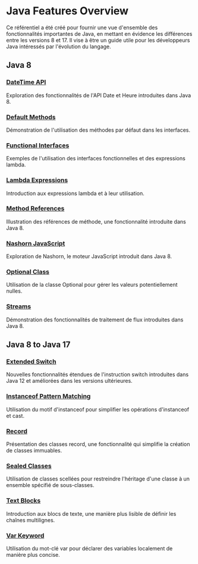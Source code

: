 # Java Features Overview

Ce référentiel a été créé pour fournir une vue d'ensemble des fonctionnalités importantes de Java, en mettant en évidence les différences entre les versions 8 et 17. Il vise à être un guide utile pour les développeurs Java intéressés par l'évolution du langage.

## Java 8

### [DateTime API](https://github.com/IssamLynx/Java-Features-Overview/tree/main/Java8/DateTimeApi)
Exploration des fonctionnalités de l'API Date et Heure introduites dans Java 8.

### [Default Methods](https://github.com/IssamLynx/Java-Features-Overview/tree/main/Java8/DefaultMethods)
Démonstration de l'utilisation des méthodes par défaut dans les interfaces.

### [Functional Interfaces](https://github.com/IssamLynx/Java-Features-Overview/tree/main/Java8/Functional-Interfaces)
Exemples de l'utilisation des interfaces fonctionnelles et des expressions lambda.

### [Lambda Expressions](https://github.com/IssamLynx/Java-Features-Overview/tree/main/Java8/Lambda-Expressions)
Introduction aux expressions lambda et à leur utilisation.

### [Method References](https://github.com/IssamLynx/Java-Features-Overview/tree/main/Java8/Method-References)
Illustration des références de méthode, une fonctionnalité introduite dans Java 8.

### [Nashorn JavaScript](https://github.com/IssamLynx/Java-Features-Overview/tree/main/Java8/NashornJavascript)
Exploration de Nashorn, le moteur JavaScript introduit dans Java 8.

### [Optional Class](https://github.com/IssamLynx/Java-Features-Overview/tree/main/Java8/OptionalClass)
Utilisation de la classe Optional pour gérer les valeurs potentiellement nulles.

### [Streams](https://github.com/IssamLynx/Java-Features-Overview/tree/main/Java8/Streams)
Démonstration des fonctionnalités de traitement de flux introduites dans Java 8.

## Java 8 to Java 17

### [Extended Switch](https://github.com/IssamLynx/Java-Features-Overview/tree/main/Java8ToJava17/ExtendedSwitch)
Nouvelles fonctionnalités étendues de l'instruction switch introduites dans Java 12 et améliorées dans les versions ultérieures.

### [Instanceof Pattern Matching](https://github.com/IssamLynx/Java-Features-Overview/tree/main/Java8ToJava17/InstanceOfPatternMatching)
Utilisation du motif d'instanceof pour simplifier les opérations d'instanceof et cast.

### [Record](https://github.com/IssamLynx/Java-Features-Overview/tree/main/Java8ToJava17/Record)
Présentation des classes record, une fonctionnalité qui simplifie la création de classes immuables.

### [Sealed Classes](https://github.com/IssamLynx/Java-Features-Overview/tree/main/Java8ToJava17/SealedClasses)
Utilisation de classes scellées pour restreindre l'héritage d'une classe à un ensemble spécifié de sous-classes.

### [Text Blocks](https://github.com/IssamLynx/Java-Features-Overview/tree/main/Java8ToJava17/TextBlocks)
Introduction aux blocs de texte, une manière plus lisible de définir les chaînes multilignes.

### [Var Keyword](https://github.com/IssamLynx/Java-Features-Overview/tree/main/Java8ToJava17/VarKeyword)
Utilisation du mot-clé var pour déclarer des variables localement de manière plus concise.
